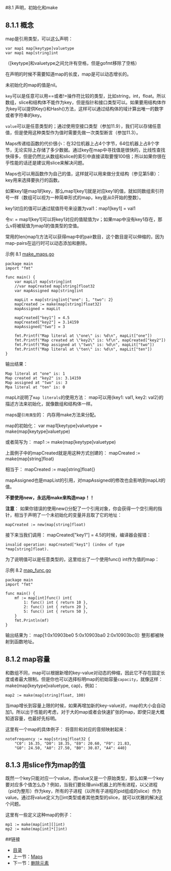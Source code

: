 #8.1 声明，初始化和make
## 8.1.1 概念
map是引用类型，可以这么声明：

	var map1 map[keytype]valuetype
	var map1 map[string]int

（[keytype]和valuetype之间允许有空格，但是gofmt移除了空格）

在声明的时候不需要知道map的长度，map是可以动态增长的。

未初始化的map的值是nil。

`key`可以是任意可以用==或者!=操作符比较的类型，比如string，int，float。所以数组，slice和结构体不能作为key，但是指针和接口类型可以。如果要用结构体作为key可以提供Key()和Hash()方法，这样可以通过结构体的域计算出唯一的数字或者字符串的key。

`value`可以是任意类型的；通过使用空接口类型（参加11.9），我们可以存储任意值，但是使用这种类型作为值时需要先做一次类型断言（参加11.3）。

Maps传递给函数的代价很小：在32位机器上占4个字节，64位机器上占8个字节，无论实际上存储了多少数据。通过key在map中寻找值是很快的，比线性查找快得多，但是仍然比从数组和slice的索引中直接读取要慢100倍；所以如果你很在乎性能的话还是建议用slice来解决问题。

Maps也可以用函数作为自己的值，这样就可以用来做分支结构（参见第5章）：key用来选择要执行的函数。

如果key1是map1的key，那么map1[key1]就是对应key1的值，就如同数组索引符号一样（数组可以视为一种简单形式的map，key是从0开始的整数）。

key1对应的值可以通过赋值符号来设置为val1：map1[key1] = val1

令v: = map1[key1]可以将key1对应的值赋值为v；如果map中没有key1存在，那么v将被赋值为map1的值类型的空值。

常用的len(map1)方法可以获得map中的pair数目，这个数目是可以伸缩的，因为map-pairs在运行时可以动态添加和删除。

示例 8.1 [make_maps.go](examples/chapter_8/make_maps.go)

    package main
    import "fmt"
    
    func main() {
    	var mapLit map[string]int
    	//var mapCreated map[string]float32
    	var mapAssigned map[string]int
    
    	mapLit = map[string]int{"one": 1, "two": 2}
    	mapCreated := make(map[string]float32)
    	mapAssigned = mapLit
    
    	mapCreated["key1"] = 4.5
    	mapCreated["key2"] = 3.14159
    	mapAssigned["two"] = 3
    
    	fmt.Printf("Map literal at \"one\" is: %d\n", mapLit["one"])
    	fmt.Printf("Map created at \"key2\" is: %f\n", mapCreated["key2"])
    	fmt.Printf("Map assigned at \"two\" is: %d\n", mapLit["two"])
    	fmt.Printf("Map literal at \"ten\" is: %d\n", mapLit["ten"])
    }

输出结果：

	Map literal at "one" is: 1
	Map created at "key2" is: 3.14159
	Map assigned at "two" is: 3
	Mpa literal at "ten" is: 0

mapLit说明了`map literals`的使用方法： map可以用{key1: val1, key2: val2}的描述方法来初始化，就像数组和结构体一样。

maps是`引用类型`的： 内存用make方法来分配。

map的初始化： var map1[keytype]valuetype = make(map[keytype]valuetype)

或者简写为： map1 := make(map[keytype]valuetype)

上面例子中的mapCreated就是用这种方式创建的： mapCreated := make(map[string]float)

相当于： mapCreated := map[string]float{}

mapAssigned也是mapList的引用，对mapAssigned的修改也会影响到mapLit的值。

**不要使用new，永远用make来构造map！！**

**注意**： 如果你错误的使用new()分配了一个引用对象，你会获得一个空引用的指针，相当于声明了一个未初始化的变量并且取了它的地址：

	mapCreated := new(map[string]float)

接下来当我们调用： mapCreated["key1"] = 4.5的时候，编译器会报错：

	invalid operation: mapCreated["key1"] (index of type *map[string]float).

为了说明值可以是任意类型的，这里给出了一个使用func() int作为值的map：

示例 8.2 [map_func.go](examples/chapter_8/map_func.go)

    package main
    import "fmt"
    
    func main() {
    	mf := map[int]func() int{
    		1: func() int { return 10 },
    		2: func() int { return 20 },
    		5: func() int { return 50 },
    	}
    	fmt.Println(mf)
    }

输出结果为： map[1:0x10903be0 5:0x10903ba0 2:0x10903bc0]: 整形都被映射到函数地址。

## 8.1.2 map容量
和数组不同，map可以根据新增的key-value对动态的伸缩，因此它不存在固定长度或者最大限制。但是你也可以选择标明map的初始容量`capacity`，就像这样： make(map[keytype]valuetype, cap)，例如：
	
	map2 := make(map[string]float, 100)

当map增长到容量上限的时候，如果再增加新的key-value对，map的大小会自动加1。所以出于性能的考虑，对于大的map或者会快速扩张的map，即使只是大概知道容量，也最好先标明。

这里有一个map的具体例子： 将音阶和对应的音频映射起来：

	noteFrequency := map[string]float32 {
		"C0": 16.35, "D0": 18.35, "E0": 20.60, "F0": 21.83,
		"G0": 24.50, "A0": 27.50, "B0": 30.87, "A4": 440}

## 8.1.3 用slice作为map的值
既然一个key只能对应一个value，而value又是一个原始类型，那么如果一个key要对应多个值怎么办？例如，当我们要处理unix机器上的所有进程，以父进程（pid为整形）作为key，所有的子进程（以所有子进程的pid组成的slice）作为value。通过将value定义为[]int类型或者其他类型的slice，就可以优雅的解决这个问题。

这里有一些定义这种map的例子：

	mp1 := make(map[int][]int)
	mp2 := make(map[int]*[]int)

##链接
- [目录](directory.md)
- 上一节：[Maps](08.0.md)
- 下一节：[删除元素](08.2.md)
